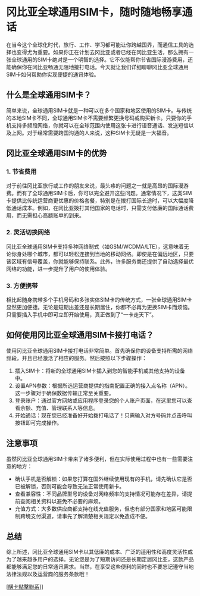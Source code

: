 # 冈比亚全球通用SIM卡，随时随地畅享通话

在当今这个全球化时代，旅行、工作、学习都可能让你跨越国界，而通信工具的选择也变得尤为重要。如果你正在计划去冈比亚或者已经在冈比亚生活，那么拥有一张全球通用的SIM卡绝对是一个明智的选择。它不仅能帮你节省国际漫游费用，还能确保你在冈比亚畅通无阻地接打电话。今天就让我们详细聊聊冈比亚全球通用SIM卡如何帮助你实现便捷的通讯体验。

## 什么是全球通用SIM卡？

简单来说，全球通用SIM卡就是一种可以在多个国家和地区使用的SIM卡。与传统的本地SIM卡不同，全球通用SIM卡不需要频繁更换号码或购买新卡。只要你的手机支持多频段网络，你就可以在全球范围内使用这张卡进行语音通话、发送短信以及上网。对于经常需要跨国沟通的人来说，这种SIM卡无疑是一大福音。

## 冈比亚全球通用SIM卡的优势

### 1. 节省费用
对于前往冈比亚旅行或工作的朋友来说，最头疼的问题之一就是高昂的国际漫游费。而有了全球通用SIM卡后，你可以完全避开这些问题。通常情况下，这类SIM卡提供比传统运营商更优惠的价格套餐，特别是在拨打国际长途时，可以大幅度降低通话成本。例如，在冈比亚拨打其他国家的电话时，只需支付低廉的国际通话费用，而无需担心高额账单的到来。

### 2. 灵活切换网络
冈比亚全球通用SIM卡支持多种网络制式（如GSM/WCDMA/LTE），这意味着无论你身处哪个城市，都可以轻松连接到当地的移动网络。即使是在偏远地区，只要该区域有信号覆盖，你就能够保持联系。此外，许多服务商还提供了自动选择最优网络的功能，进一步提升了用户的使用体验。

### 3. 方便携带
相比起随身携带多个手机号码和多张实体SIM卡的传统方式，一张全球通用SIM卡显然更加便捷。无论是短期出差还是长期居住，你都不必再为更换SIM卡而烦恼。只需要插入手机中即可立即开始使用，真正做到了“一卡走天下”。

## 如何使用冈比亚全球通用SIM卡接打电话？

使用冈比亚全球通用SIM卡接打电话非常简单。首先确保你的设备支持所需的网络频段，并且已经激活了相应的服务。然后按照以下步骤操作：

1. 插入SIM卡：将新的全球通用SIM卡插入到您的智能手机或其他支持的设备中。
2. 设置APN参数：根据所选运营商提供的指南配置正确的接入点名称（APN）。这一步骤对于确保数据传输正常至关重要。
3. 登录账户：通过官方网站或应用程序登录您的个人账户页面，在这里您可以查看余额、充值、管理联系人等信息。
4. 开始通话：现在您已经准备好开始拨打电话了！只需输入对方号码并点击呼叫按钮即可完成操作。

## 注意事项

虽然冈比亚全球通用SIM卡带来了诸多便利，但在实际使用过程中也有一些需要注意的地方：
- 确认手机是否解锁：如果您打算在国外继续使用现有的手机，请先确认它是否已被解锁，否则可能会导致无法正常使用新卡。
- 查看兼容性：不同品牌型号的设备对网络频率的支持情况可能存在差异，请提前查阅相关资料以避免不必要的麻烦。
- 充值方式：大多数供应商都支持在线充值服务，但也有部分国家和地区可能限制跨境支付渠道，请事先了解清楚相关规定以免造成不便。

## 总结

综上所述，冈比亚全球通用SIM卡以其低廉的成本、广泛的适用性和高度灵活性成为了越来越多用户的选择。无论您是为了短期访问还是长期定居冈比亚，这款产品都能够满足您的日常通讯需求。当然，在享受这些便利的同时也不要忘记遵守当地法律法规以及运营商的服务条款哦！

[[購卡點擊聯系](https://t.me/s/esim1088)]]